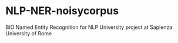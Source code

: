 # NLP-NER-noisycorpus
BIO Named Entity Recognition for NLP University project at Sapienza University of Rome
